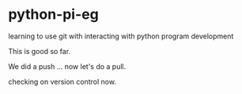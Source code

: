 # python-pi-eg
learning to use git with interacting with python program development

This is good so far. 

We did a push ... now let's do a pull. 

checking on version control now.


